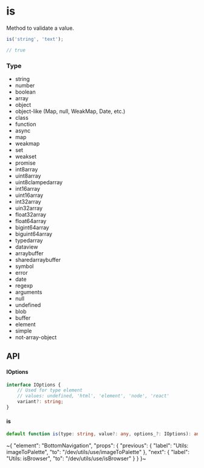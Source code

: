 
# is

Method to validate a value.

```ts
is('string', 'text');

// true
```

### Type

- string
- number
- boolean
- array
- object
- object-like (Map, null, WeakMap, Date, etc.)
- class
- function
- async
- map
- weakmap
- set
- weakset
- promise
- int8array
- uint8array
- uint8clampedarray
- int16array
- uint16array
- int32array
- uin32array
- float32array
- float64array
- bigint64array
- biguint64array
- typedarray
- dataview
- arraybuffer
- sharedarraybuffer
- symbol
- error
- date
- regexp
- arguments
- null
- undefined
- blob
- buffer
- element
- simple
- not-array-object

## API

#### IOptions

```ts
interface IOptions {
    // Used for type element
    // values: undefined, 'html', 'element', 'node', 'react'
    variant?: string;
}
```

#### is

```ts
default function is(type: string, value?: any, options_?: IOptions): any;
```


~{
  "element": "BottomNavigation",
  "props": {
    "previous": {
      "label": "Utils: imageToPalette",
      "to": "/dev/utils/use/imageToPalette"
    },
    "next": {
      "label": "Utils: isBrowser",
      "to": "/dev/utils/use/isBrowser"
    }
  }
}~
